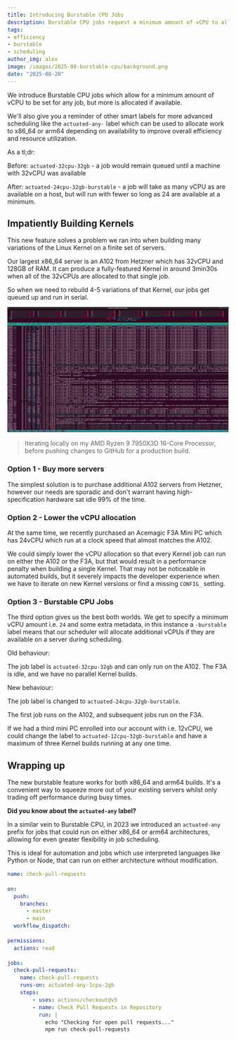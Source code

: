 ```yaml
---
title: Introducing Burstable CPU Jobs
description: Burstable CPU jobs request a minimum amount of vCPU to allocate, but will take more if available on a given server.
tags:
- efficiency
- burstable
- scheduling
author_img: alex
image: /images/2025-08-burstable-cpu/background.png
date: "2025-08-20"
---
```


We introduce Burstable CPU jobs which allow for a minimum amount of vCPU to be set for any job, but more is allocated if available.

We'll also give you a reminder of other smart labels for more advanced scheduling like the `actuated-any-` label which can be used to allocate work to x86_64 or arm64 depending on availability to improve overall efficiency and resource utilization.

As a tl;dr:

Before: `actuated-32cpu-32gb` - a job would remain queued until a machine with 32vCPU was available 

After: `actuated-24cpu-32gb-burstable` - a job will take as many vCPU as are available on a host, but will run with fewer so long as 24 are available at a minimum.

## Impatiently Building Kernels

This new feature solves a problem we ran into when building many variations of the Linux Kernel on a finite set of servers.

Our largest x86_64 server is an A102 from Hetzner which has 32vCPU and 128GB of RAM. It can produce a fully-featured Kernel in around 3min30s when all of the 32vCPUs are allocated to that single job.

So when we need to rebuild 4-5 variations of that Kernel, our jobs get queued up and run in serial.

[![htop showing all cores pegged to 100% whilst iterating locally](/images/2025-08-burstable-cpu/htop.webp)](/images/2025-08-burstable-cpu/htop.webp)
> Iterating locally on my AMD Ryzen 9 7950X3D 16-Core Processor, before pushing changes to GitHub for a production build.

### Option 1 - Buy more servers

The simplest solution is to purchase additional A102 servers from Hetzner, however our needs are sporadic and don't warrant having high-specification hardware sat idle 99% of the time.

### Option 2 - Lower the vCPU allocation

At the same time, we recently purchased an Acemagic F3A Mini PC which has 24vCPU which run at a clock speed that almost matches the A102.

We could simply lower the vCPU allocation so that every Kernel job can run on either the A102 or the F3A, but that would result in a performance penalty when building a single Kernel. That may not be noticeable in automated builds, but it severely impacts the developer experience when we have to iterate on new Kernel versions or find a missing `CONFIG_` setting.

### Option 3 - Burstable CPU Jobs

The third option gives us the best both worlds. We get to specify a minimum vCPU amount i.e. `24` and some extra metadata, in this instance a `-burstable` label means that our scheduler will allocate additional vCPUs if they are available on a server during scheduling.

Old behaviour:

The job label is `actuated-32cpu-32gb` and can only run on the A102. The F3A is idle, and we have no parallel Kernel builds.

New behaviour:

The job label is changed to `actuated-24cpu-32gb-burstable`.

The first job runs on the A102, and subsequent jobs run on the F3A.

If we had a third mini PC enrolled into our account with i.e. 12vCPU, we could change the label to `actuated-12cpu-32gb-burstable` and have a maximum of three Kernel builds running at any one time.

## Wrapping up

The new burstable feature works for both x86_64 and arm64 builds. It's a convenient way to squeeze more out of your existing servers whilst only trading off performance during busy times.

**Did you know about the `actuated-any` label?**

In a similar vein to Burstable CPU, in 2023 we introduced an `actuated-any` prefix for jobs that could run on either x86_64 or arm64 architectures, allowing for even greater flexibility in job scheduling.

This is ideal for automation and jobs which use interpreted languages like Python or Node, that can run on either architecture without modification.

```yaml
name: check-pull-requests

on:
  push:
    branches:
      - master
      - main
  workflow_dispatch:

permissions:
  actions: read

jobs:
  check-pull-requests:
    name: check-pull-requests
    runs-on: actuated-any-1cpu-2gb
    steps:
        - uses: actions/checkout@v5
        - name: Check Pull Requests in Repository
          run: |
            echo "Checking for open pull requests..."
            npm run check-pull-requests
```

